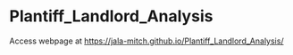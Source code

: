 # Plantiff_Landlord_Analysis

Access webpage at https://jala-mitch.github.io/Plantiff_Landlord_Analysis/
